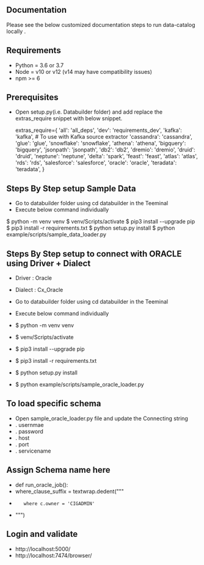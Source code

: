 ## Documentation

Please see the below customized documentation steps to run data-catalog locally . 

## Requirements

- Python = 3.6 or 3.7
- Node = v10 or v12 (v14 may have compatibility issues)
- npm >= 6

## Prerequisites 

- Open setup.py(i.e. Databuilder folder) and add replace the extras_require snippet with below snippet. 

    extras_require={
      'all': 'all_deps',
        'dev': 'requirements_dev',
        'kafka': 'kafka',  # To use with Kafka source extractor
        'cassandra': 'cassandra',
        'glue': 'glue',
        'snowflake': 'snowflake',
        'athena': 'athena',
        'bigquery': 'bigquery',
        'jsonpath': 'jsonpath',
        'db2': 'db2',
        'dremio': 'dremio',
        'druid': 'druid',
        'neptune': 'neptune',
        'delta': 'spark',
        'feast': 'feast',
        'atlas': 'atlas',
        'rds': 'rds',
        'salesforce': 'salesforce',
        'oracle': 'oracle',
        'teradata': 'teradata',
    }
 

## Steps By Step setup Sample Data

- Go to databuilder folder using cd databuilder in the Teeminal
- Execute below command individually 

 $ python -m venv venv
 $ venv/Scripts/activate
 $ pip3 install --upgrade pip
 $ pip3 install -r requirements.txt
 $ python setup.py install
 $ python example/scripts/sample_data_loader.py


## Steps By Step setup to connect with ORACLE using Driver + Dialect 

- Driver : Oracle
- Dialect : Cx_Oracle

- Go to databuilder folder using cd databuilder in the Teeminal
- Execute below command individually 

- $ python -m venv venv
- $ venv/Scripts/activate
- $ pip3 install --upgrade pip
- $ pip3 install -r requirements.txt
- $ python setup.py install
- $ python example/scripts/sample_oracle_loader.py


## To load specific schema 

- Open sample_oracle_loader.py file and update the Connecting string 
-    . usernmae
-    . password
-    . host
-    . port
-    . servicename

 ## Assign Schema name here 

- def run_oracle_job():
-    where_clause_suffix = textwrap.dedent("""
-        where c.owner = 'CIGADMIN' 
-    """)

 ## Login and validate 

 - http://localhost:5000/
 - http://localhost:7474/browser/

